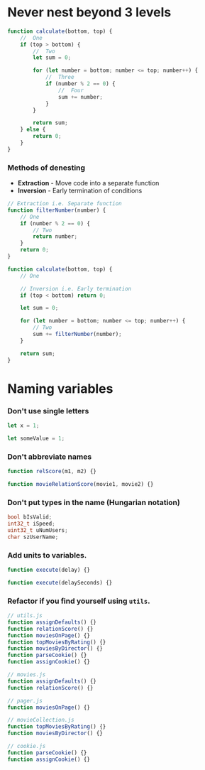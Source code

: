 # Never nest beyond 3 levels

```js
function calculate(bottom, top) {
    //  One
    if (top > bottom) {
        //  Two
        let sum = 0;

        for (let number = bottom; number <= top; number++) {
            //  Three
            if (number % 2 == 0) {
                //  Four
                sum += number;
            }
        }

        return sum;
    } else {
        return 0;
    }
}
```

### **Methods of denesting**

-   **Extraction** - Move code into a separate function
-   **Inversion** - Early termination of conditions

```js
// Extraction i.e. Separate function
function filterNumber(number) {
    // One
    if (number % 2 == 0) {
        // Two
        return number;
    }
    return 0;
}

function calculate(bottom, top) {
    // One

    // Inversion i.e. Early termination
    if (top < bottom) return 0;

    let sum = 0;

    for (let number = bottom; number <= top; number++) {
        // Two
        sum += filterNumber(number);
    }

    return sum;
}
```

# Naming variables

### Don't use single letters

```js
let x = 1;

let someValue = 1;
```

### Don't abbreviate names

```js
function relScore(m1, m2) {}

function movieRelationScore(movie1, movie2) {}
```

### Don't put types in the name (Hungarian notation)

```c
bool bIsValid;
int32_t iSpeed;
uint32_t uNumUsers;
char szUserName;
```

### Add units to variables.

```js
function execute(delay) {}

function execute(delaySeconds) {}
```

### Refactor if you find yourself using `utils`.

```js
// utils.js
function assignDefaults() {}
function relationScore() {}
function moviesOnPage() {}
function topMoviesByRating() {}
function moviesByDirector() {}
function parseCookie() {}
function assignCookie() {}
```

```js
// movies.js
function assignDefaults() {}
function relationScore() {}

// pager.js
function moviesOnPage() {}

// movieCollection.js
function topMoviesByRating() {}
function moviesByDirector() {}

// cookie.js
function parseCookie() {}
function assignCookie() {}
```
